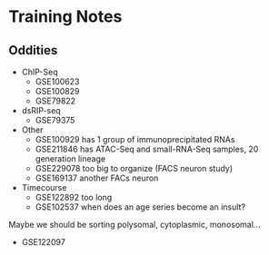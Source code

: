 Training Notes
==============


## Oddities ##

- ChIP-Seq
	- GSE100623
	- GSE100829
	- GSE79822
- dsRIP-seq
	- GSE79375
- Other
	- GSE100929 has 1 group of immunoprecipitated RNAs
	- GSE211846 has ATAC-Seq and small-RNA-Seq samples, 20 generation lineage
	- GSE229078 too big to organize (FACS neuron study)
	- GSE169137 another FACs neuron
- Timecourse
	- GSE122892 too long
	- GSE102537 when does an age series become an insult?


Maybe we should be sorting polysomal, cytoplasmic, monosomal...

- GSE122097

